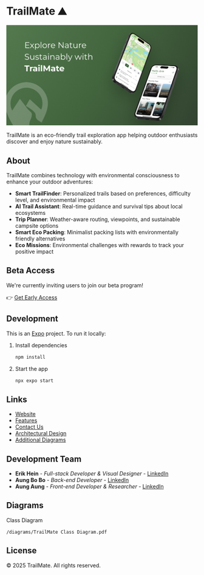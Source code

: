 # TrailMate ⛰️

![TrailMate App](assets/images/app-cover.jpg)

TrailMate is an eco-friendly trail exploration app helping outdoor enthusiasts discover and enjoy nature sustainably.

## About

TrailMate combines technology with environmental consciousness to enhance your outdoor adventures:

- **Smart TrailFinder**: Personalized trails based on preferences, difficulty level, and environmental impact
- **AI Trail Assistant**: Real-time guidance and survival tips about local ecosystems
- **Trip Planner**: Weather-aware routing, viewpoints, and sustainable campsite options
- **Smart Eco Packing**: Minimalist packing lists with environmentally friendly alternatives
- **Eco Missions**: Environmental challenges with rewards to track your positive impact

## Beta Access

We're currently inviting users to join our beta program!

👉 [Get Early Access](https://trytrailmate.vercel.app/)

## Development

This is an [Expo](https://expo.dev) project. To run it locally:

1. Install dependencies

   ```bash
   npm install
   ```

2. Start the app
   ```bash
   npx expo start
   ```

## Links

- [Website](https://trytrailmate.vercel.app/)
- [Features](https://trytrailmate.vercel.app/#features)
- [Contact Us](https://trytrailmate.vercel.app/#contact)
- [Architectural Design](https://github.com/Trail-Mate/trail-mate/blob/main/Architecture.png)
- [Additional Diagrams](https://github.com/Trail-Mate/trail-mate/tree/main/diagrams)
  
## Development Team

- **Erik Hein** - _Full-stack Developer & Visual Designer_ - [LinkedIn](https://www.linkedin.com/in/erikhein/)
- **Aung Bo Bo** - _Back-end Developer_ - [LinkedIn](https://www.linkedin.com/in/aungbbo/)
- **Aung Aung** - _Front-end Developer & Researcher_ - [LinkedIn](https://www.linkedin.com/in/aung-aung-35b4ab314/)

## Diagrams

Class Diagram 
```
/diagrams/TrailMate Class Diagram.pdf
```

## License

© 2025 TrailMate. All rights reserved.

